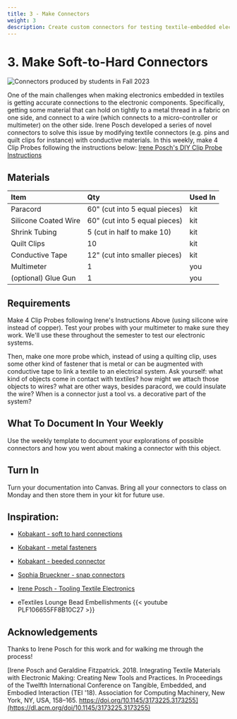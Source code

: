 ```yaml
---
title: 3 - Make Connectors
weight: 3
description: Create custom connectors for testing textile-embedded electrical components
---
```


# 3. Make Soft-to-Hard Connectors 

![Connectors produced by students in Fall 2023](/images/connectors.jpg)

One of the main challenges when making electronics embedded in textiles is getting accurate connections to the electronic components. Specifically, getting some material that can hold on tightly to a metal thread in a fabric on one side, and connect to a wire (which connects to a micro-controller or multimeter) on the other side. Irene Posch developed a series of novel connectors to solve this issue by modifying textile connectors (e.g. pins and quilt clips for instance) with conductive materials. In this weekly, make 4 Clip Probes following the instructions below: 
[Irene Posch's DIY Clip Probe Instructions](https://ireneposch.net/clipprobe-diy/)

## Materials

| Item | Qty  | Used In
| :--- | :--- | :-- |
| Paracord | 60" (cut into 5 equal pieces) | kit
| Silicone Coated Wire | 60" (cut into 5 equal pieces) | kit
| Shrink Tubing | 5 (cut in half to make 10) | kit
| Quilt Clips | 10 | kit
| Conductive Tape | 12" (cut into smaller pieces) | kit
| Multimeter | 1 | you
| (optional) Glue Gun | 1 | you




## Requirements

Make 4 Clip Probes following Irene's Instructions Above (using silicone wire instead of copper). Test your probes with your multimeter to make sure they work. We'll use these throughout the semester to test our electronic systems. 

Then, make one more probe which, instead of using a quilting clip, uses some other kind of fastener that is metal or can be augmented with conductive tape to link a textile to an electrical system. Ask yourself: what kind of objects come in contact with textiles? how might we attach those objects to wires? what are other ways, besides paracord, we could insulate the wire? When is a connector just a tool vs. a decorative part of the system? 

## What To Document In Your Weekly
Use the weekly template to document your explorations of possible connectors and how you went about making a connector with this object.

## Turn In
Turn your documentation into Canvas. Bring all your connectors to class on Monday and then store them in your kit for future use. 



## Inspiration:  

- [Kobakant - soft to hard connections](https://www.kobakant.at/DIY/?p=1272)
- [Kobakant - metal fasteners](https://www.kobakant.at/DIY/?p=932)
- [Kobakant - beeded connector](https://www.kobakant.at/DIY/?p=7041)
- [Sophia Brueckner - snap connectors](https://www.instructables.com/E-Textile-Jumper-Wires-for-Snaps/)
- [Irene Posch - Tooling Textile Electronics](https://ireneposch.net/tooling/)

- eTextiles Lounge Bead Embellishments
{{< youtube PLF106655FF8B10C27 >}}

## Acknowledgements

Thanks to Irene Posch for this work and for walking me through the process!

[Irene Posch and Geraldine Fitzpatrick. 2018. Integrating Textile Materials with Electronic Making: Creating New Tools and Practices. In Proceedings of the Twelfth International Conference on Tangible, Embedded, and Embodied Interaction (TEI '18). Association for Computing Machinery, New York, NY, USA, 158–165. https://doi.org/10.1145/3173225.3173255](https://dl.acm.org/doi/10.1145/3173225.3173255)
